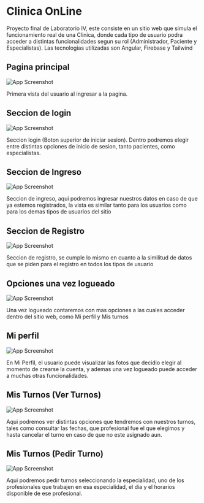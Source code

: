 # Clinica OnLine

Proyecto final de Laboratorio IV, este consiste en un sitio web que simula el funcionamiento real de una Clinica, donde cada tipo de usuario podra acceder a distintas funcionalidades segun su rol (Administrador, Paciente y Especialistas). Las tecnologias utilizadas son Angular, Firebase y Tailwind

## Pagina principal

![App Screenshot](https://i.gyazo.com/668be29587023e028f158435e7b5e6f8.png)

Primera vista del usuario al ingresar a la pagina.

## Seccion de login

![App Screenshot](https://i.gyazo.com/b5e04f0d4e98d7bef5ae899204a9d800.png)

Seccion login (Boton superior de iniciar sesion). Dentro podremos elegir entre distintas opciones de inicio de sesion, tanto pacientes, como especialistas.

## Seccion de Ingreso

![App Screenshot](https://i.gyazo.com/b2fc8569810a2f155fb2f1e9ee7e0cce.png)

Seccion de ingreso, aqui podremos ingresar nuestros datos en caso de que ya estemos registrados, la vista es similar tanto para los usuarios como para los demas tipos de usuarios del sitio

## Seccion de Registro

![App Screenshot](https://i.gyazo.com/94d9d4929790d46f1469c406169ccaf5.png)

Seccion de registro, se cumple lo mismo en cuanto a la similitud de datos que se piden para el registro en todos los tipos de usuario

## Opciones una vez logueado

![App Screenshot](https://i.ibb.co/PjWL754/image.png)

Una vez logueado contaremos con mas opciones a las cuales acceder dentro del sitio web, como Mi perfil y Mis turnos

## Mi perfil

![App Screenshot](https://i.gyazo.com/a127808e79131a1368d18647cb8a4b34.png)

En Mi Perfil, el usuario puede visualizar las fotos que decidio elegir al momento de crearse la cuenta, y ademas una vez logueado puede acceder a muchas otras funcionalidades.

## Mis Turnos (Ver Turnos)

![App Screenshot](https://i.gyazo.com/b890826257a56bc379cf3368cb734d08.png)

Aqui podremos ver distintas opciones que tendremos con nuestros turnos, tales como consultar las fechas, que profesional fue el que elegimos y hasta cancelar el turno en caso de que no este asignado aun.

## Mis Turnos (Pedir Turno)

![App Screenshot](https://i.gyazo.com/fb855e45c3a713cc8fc4c6687cc746bf.png)

Aqui podremos pedir turnos seleccionando la especialidad, uno de los profesionales que trabajen en esa especialidad, el dia y el horarios disponible de ese profesional.
